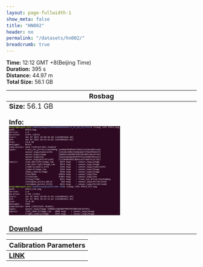 ```yaml
---
layout: page-fullwidth-1
show_meta: false
title: "HN002"
header: no
permalink: "/datasets/hn002/"
breadcrumb: true
---
```

<b>Time:</b> 12:12 GMT +8(Beijing Time) <br>
<b>Duration:</b> 395 s<br>
<b>Distance:</b> 44.97 m<br>
<b>Total Size:</b> 56.1 GB<br>

<td>
 <table>
 <thead>
	<tr>
      <th><font size="4">Rosbag</font></th>
	</tr >
  </thead>
	<tr>
        <td width="90%">
            <font size="4">
                    <b>Size:</b> 56.1 GB<br>
                    <br>
                    <b>Info:</b><br>
                    <img src="/data_image/hf013/hf001_bag_info.png" width='60%'/><br>
                    <br>
                    <b><a href="https://rec.ustc.edu.cn/share/d79a73a0-17e9-11ee-9e12-a92e143d9515"><font size="4">Download</font></a></b>
            </font>
        </td>
    </tr>
</table>
</td>


<table>
 <thead>
	<tr>
      <th><font size="4">Calibration Parameters</font></th>
	</tr >
  </thead>
    <tr>
	    <td>
        <font size="4">
            <b><a href="https://rec.ustc.edu.cn/share/9fd0d230-93ec-11ed-b3b3-359b0111d730">LINK</a></b>
        </font>
        </td>
	</tr >
</table>

